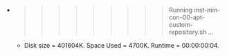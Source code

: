 * >>>>>>>>> Running inst-min-con-00-apt-custom-repository.sh ...
  * Disk size = 401604K. Space Used = 4700K. Runtime = 00:00:00:04.
